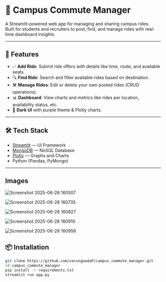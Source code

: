 # 🚌 Campus Commute Manager

A Streamlit-powered web app for managing and sharing campus rides.  
Built for students and recruiters to post, find, and manage rides with real-time dashboard insights.

---

## 🚀 Features

- ✅ **Add Ride**: Submit ride offers with details like time, route, and available seats.
- 🔍 **Find Ride**: Search and filter available rides based on destination.
- 🛠️ **Manage Rides**: Edit or delete your own posted rides (CRUD operations).
- 📊 **Dashboard**: View charts and metrics like rides per location, availability status, etc.
- 🎨 **Dark UI** with purple theme & Plotly charts.

---

## 🛠️ Tech Stack

- [Streamlit](https://streamlit.io/) — UI Framework
- [MongoDB](https://www.mongodb.com/) — NoSQL Database
- [Plotly](https://plotly.com/python/) — Graphs and Charts
- Python (Pandas, PyMongo)

---



## Images
![Screenshot 2025-06-28 160507](https://github.com/user-attachments/assets/d5c5383e-bfc4-4dac-b667-294eb05b1e67)


![Screenshot 2025-06-28 160735](https://github.com/user-attachments/assets/9a4e50da-df66-405f-b37d-4840be90afe8)

![Screenshot 2025-06-28 160827](https://github.com/user-attachments/assets/90fbee5f-49fa-4228-a2e0-ee17b7ba9069)

![Screenshot 2025-06-28 160910](https://github.com/user-attachments/assets/2e812d11-a7d4-4cce-9012-51f47f409794)

![Screenshot 2025-06-28 160956](https://github.com/user-attachments/assets/4941c5d5-c7af-4246-80c4-f138579e52ad)




## 📦 Installation

```bash
git clone https://github.com/varungowdaP/campus_commute_manager.git
cd campus_commute_manager
pip install -r requirements.txt
streamlit run app.py


